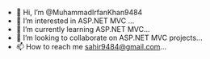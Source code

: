 - 👋 Hi, I’m @MuhammadIrfanKhan9484
- 👀 I’m interested in ASP.NET MVC ...
- 🌱 I’m currently learning ASP.NET MVC...
- 💞️ I’m looking to collaborate on ASP.NET MVC projects...
- 📫 How to reach me sahir9484@gmail.com...

<!---
MuhammadIrfanKhan9484/MuhammadIrfanKhan9484 is a ✨ special ✨ repository because its `README.md` (this file) appears on your GitHub profile.
You can click the Preview link to take a look at your changes.
--->
